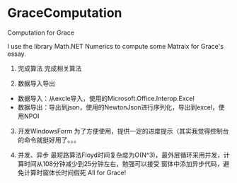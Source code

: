 # GraceComputation
Computation for Grace

I use the library Math.NET Numerics to compute some Matraix for Grace's essay.

1. 完成算法
完成相关算法 


2. 数据导入导出
  + 数据导入：从excle导入，使用的Microsoft.Office.Interop.Excel
  + 数据导出：导出到json，使用的NewtonJson进行序列化，导出到excel，使用NPOI

3. 开发WindowsForm
为了方便使用，提供一定的进度提示（其实我觉得控制台的命令就挺好用了。。。


4. 并发、异步
最短路算法Floyd时间复杂度为O(N^3)，最外层循环采用并发，计算时间从108分钟减少到25分钟左右，勉强可以接受
窗体中添加异步代码，避免计算时窗体长时间假死 
All for Grace!
